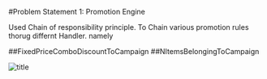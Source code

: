 #Problem Statement 1: Promotion Engine

Used Chain of responsibility principle.
To Chain various promotion rules thorug differnt Handler. namely

##FixedPriceComboDiscountToCampaign
##NItemsBelongingToCampaign

![title](https://ibb.co/89THmpD)